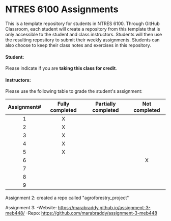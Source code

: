# NTRES 6100 Assignments

This is a template repository for students in NTRES 6100. Through GitHub Classroom, each student will create a repository from this template that is only accessible to the student and class instructors. Students will then use the resulting repository to submit their weekly assignments. Students can also choose to keep their class notes and exercises in this repository.

#### Student:

Please indicate if you are **taking this class for credit**. 

#### Instructors:

Please use the following table to grade the student's assignment:

| Assignment# | Fully completed | Partially completed | Not completed |
|:-----------:|:---------------:|:-------------------:|:-------------:|
|      1      |        X         |                     |               |
|      2      |        X         |                     |               |
|      3      |        X         |                     |               |
|      4      |         X        |                   |               |
|      5      |        X         |                     |               |
|      6      |                 |                     |       X        |
|      7      |                 |                     |               |
|      8      |                 |                     |               |
|      9      |                 |                     |               |


Assignment 2: created a repo called "agroforestry_project"

Assignment 3: 
  -Website: https://marabraddy.github.io/assignment-3-meb448/
  -Repo: https://github.com/marabraddy/assignment-3-meb448
